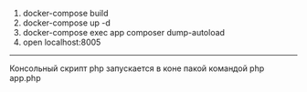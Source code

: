 1. docker-compose build
2. docker-compose up -d
3. docker-compose exec app composer dump-autoload
4. open localhost:8005
___________________________________________________

Консольный скрипт php запускается в коне пакой командой php app.php